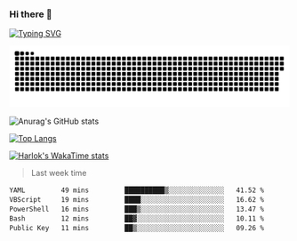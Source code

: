 ### Hi there 👋

<!--
**wray-le/wray-lee* is a ✨ _special_ ✨ repository because its `README.md` (this file) appears on your GitHub profile.

Here are some ideas to get you started:

- 🔭 I’m currently working on ...
- 🌱 I’m currently learning ...
- 👯 I’m looking to collaborate on ...
- 🤔 I’m looking for help with ...
- 💬 Ask me about ...
- 📫 How to reach me: ...
- 😄 Pronouns: ...
- ⚡ Fun fact: ...
-->
[![Typing SVG](https://readme-typing-svg.herokuapp.com?color=91BEF0&vCenter=true&lines=This+is+Wray's+profile;A+noob+developer)](https://git.io/typing-svg)

<p align="center"><a href=#><img src="image/contributions.svg"></a></p>  

![Anurag's GitHub stats](https://github-readme-stats.vercel.app/api?username=wray-lee&show_icons=true&theme=tokyonight)


[![Top Langs](https://github-readme-stats.vercel.app/api/top-langs/?username=wray-lee&exclude_repo=wray-lee.github.io,wray-lee&layout=donut)](https://github.com/anuraghazra/github-readme-stats)


[![Harlok's WakaTime stats](https://github-readme-stats.vercel.app/api/wakatime?username=wray)](https://github.com/anuraghazra/github-readme-stats)

> Last week time

<!--START_SECTION:waka-->

```txt
YAML         49 mins         ██████████▒░░░░░░░░░░░░░░   41.52 %
VBScript     19 mins         ████░░░░░░░░░░░░░░░░░░░░░   16.62 %
PowerShell   16 mins         ███▒░░░░░░░░░░░░░░░░░░░░░   13.47 %
Bash         12 mins         ██▓░░░░░░░░░░░░░░░░░░░░░░   10.11 %
Public Key   11 mins         ██▒░░░░░░░░░░░░░░░░░░░░░░   09.26 %
```

<!--END_SECTION:waka-->

